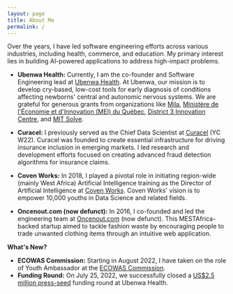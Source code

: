 ```yaml
---
layout: page
title: About Me
permalink: /
---
```


Over the years, I have led software engineering efforts across various industries, including health, commerce, and education. My primary interest lies in building AI-powered applications to address high-impact problems.

- **Ubenwa Health:** Currently, I am the co-founder and Software Engineering lead at [Ubenwa Health](https://www.ubenwa.com/). At Ubenwa, our mission is to develop cry-based, low-cost tools for early diagnosis of conditions affecting newborns' central and autonomic nervous systems. We are grateful for generous grants from organizations like [Mila](https://mila.quebec/en/), [Ministère de l'Économie et d'Innovation (MEI) du Québec](https://www.economie.gouv.qc.ca/), [District 3 Innovation Centre](https://www.district3.co/), and [MIT Solve](https://solve.mit.edu/).

- **Curacel:** I previously served as the Chief Data Scientist at [Curacel](https://curacel.co/) (YC W22). Curacel was founded to create essential infrastructure for driving insurance inclusion in emerging markets. I led research and development efforts focused on creating advanced fraud detection algorithms for insurance claims.

- **Coven Works:** In 2018, I played a pivotal role in initiating region-wide (mainly West Africa) Artificial Intelligence training as the Director of Artificial Intelligence at [Coven Works](https://www.covenworks.com/). Coven Works' vision is to empower 10,000 youths in Data Science and related fields.

- **Oncenout.com (now defunct):** In 2016, I co-founded and led the engineering team at [Oncenout.com](https://web.archive.org/web/20181130124832/http://www.oncenout.com/) (now defunct). This MESTAfrica-backed startup aimed to tackle fashion waste by encouraging people to trade unwanted clothing items through an intuitive web application.

**What's New?**
- **ECOWAS Commission:** Starting in August 2022, I have taken on the role of Youth Ambassador at the [ECOWAS Commission](https://www.ecowas.int/).
- **Funding Round:** On July 25, 2022, we successfully closed a [US$2.5 million press-seed](https://techcabal.com/2022/07/26/ubenwa-raises-2-5m/)  funding round at Ubenwa Health.

